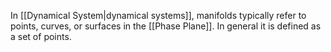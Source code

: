In [[Dynamical System|dynamical systems]],  manifolds typically refer to points, curves, or surfaces in the [[Phase Plane]]. In general it is defined as a set of points.  